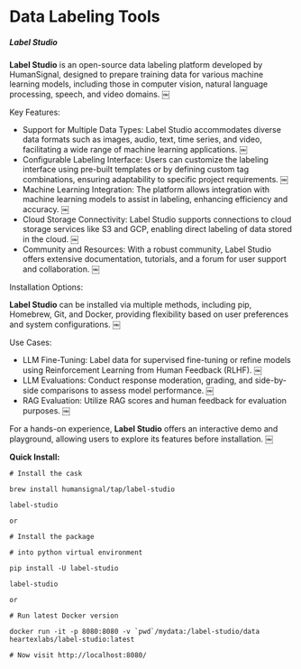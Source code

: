# Data Labeling Tools

##### Label Studio

**Label Studio** is an open-source data labeling platform developed by HumanSignal, designed to prepare 
training data for various machine learning models, including those in computer vision, natural 
language processing, speech, and video domains. ￼

Key Features:
* Support for Multiple Data Types: Label Studio accommodates diverse data formats such as images, audio, text, time series, and video, facilitating a wide range of machine learning applications. ￼
* Configurable Labeling Interface: Users can customize the labeling interface using pre-built templates or by defining custom tag combinations, ensuring adaptability to specific project requirements. ￼
* Machine Learning Integration: The platform allows integration with machine learning models to assist in labeling, enhancing efficiency and accuracy. ￼
* Cloud Storage Connectivity: Label Studio supports connections to cloud storage services like S3 and GCP, enabling direct labeling of data stored in the cloud. ￼
* Community and Resources: With a robust community, Label Studio offers extensive documentation, tutorials, and a forum for user support and collaboration. ￼

Installation Options:

**Label Studio** can be installed via multiple methods, including pip, Homebrew, Git, and Docker, 
providing flexibility based on user preferences and system configurations. ￼

Use Cases:
* LLM Fine-Tuning: Label data for supervised fine-tuning or refine models using Reinforcement Learning from Human Feedback (RLHF). ￼
* LLM Evaluations: Conduct response moderation, grading, and side-by-side comparisons to assess model performance. ￼
* RAG Evaluation: Utilize RAG scores and human feedback for evaluation purposes. ￼

For a hands-on experience, **Label Studio** offers an interactive demo and playground, allowing users to explore 
its features before installation. ￼

**Quick Install:**

```
# Install the cask

brew install humansignal/tap/label-studio

label-studio

or

# Install the package

# into python virtual environment

pip install -U label-studio

label-studio

or

# Run latest Docker version

docker run -it -p 8080:8080 -v `pwd`/mydata:/label-studio/data heartexlabs/label-studio:latest

# Now visit http://localhost:8080/
```




